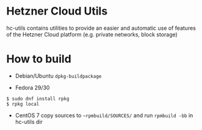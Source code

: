 # Hetzner Cloud Utils
hc-utils contains utilities to provide an easier and automatic use of features of the Hetzner Cloud platform
(e.g. private networks, block storage)

# How to build

* Debian/Ubuntu
`dpkg-buildpackage`

* Fedora 29/30
```
$ sudo dnf install rpkg
$ rpkg local
```

* CentOS 7
copy sources to `~rpmbuild/SOURCES/` and run `rpmbuild -bb` in hc-utils dir
